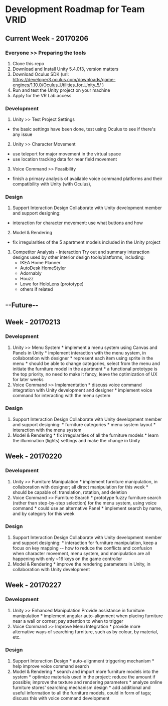 # Development Roadmap for Team VRID

## Current Week - 20170206

### Everyone >> Preparing the tools
1. Clone this repo
2. Download and Install Unity 5.4.0f3, version matters
3. Download Oculus SDK (url: https://developer3.oculus.com/downloads/game-engines/1.10.0/Oculus_Utilities_for_Unity_5/ )
4. Run and test the Unity project on your machine
5. Apply for the VR Lab access

### Development
1. Unity >> Test Project Settings
  * the basic settings have been done, test using Oculus to see if there's any issue
2. Unity >> Character Movement
  * use teleport for major movement in the virtual space
  * use location tracking data for near field movement
3. Voice Command >> Feasibility
  * finish a primary analysis of available voice command platforms and their compatibility with Unity (with Oculus),

### Design
1. Support Interaction Design
  Collaborate with Unity development member and support designing:
  * interaction for character movement: use what buttons and how
2. Model & Rendering
  * fix irregularities of the 5 apartment models included in the Unity project
3. Competitor Analysis - Interaction
   Try out and summary interaction designs used by other interior design tools/platforms, including:
   * IKEA Home Planner
   * AutoDesk HomeStyler
   * Adornably
   * Houzz
   * Lowe for HoloLens (prototype)
   * others if related


## --Future--

## Week - 20170213

### Development
  1. Unity >> Menu System
    * implement a menu system using Canvas and Panels in Unity
    * implement interaction with the menu system, in collaboration with designer
    * represent each item using sprite in the menu
    * should be able to change categories, select from the menu and initiate the furniture model in the apartment
    * a functional prototype is the top priority, no need to make it fancy, leave the optimization of UX for later weeks
  2. Voice Command >> Implementation
    * discuss voice command integration with Unity development and designer
    * implement voice command for interacting with the menu system

### Design
  1. Support Interaction Design
    Collaborate with Unity development member and support designing:
    * furniture categories
    * menu system layout
    * interaction with the menu system
  2. Model & Rendering
    * fix irregularities of all the furniture models
    * learn the illumination (lights) settings and make the change in Unity


## Week - 20170220

### Development
  1. Unity >> Furniture Manipulation
    * implement furniture manipulation, in collaboration with designer; all direct manipulation for this week
    * should be capable of: translation, rotation, and deletion
  2. Voice Command >> Furniture Search
    * prototype fuzzy furniture search (rather than step-by-step selection) for the menu system, using voice command
    * could use an alternative Panel
    * implement search by name, and by category for this week

### Design
  1. Support Interaction Design
    Collaborate with Unity development member and support designing:
    * interaction for furniture manipulation, keep a focus on key mapping -- how to reduce the conflicts and confusion when character movement, menu system, and manipulation are all happening with only ~16 keys on the game controller
  2. Model & Rendering
    * improve the rendering parameters in Unity, in collaboration with Unity development


## Week - 20170227

### Development
  1. Unity >> Enhanced Manipulation
    Provide assistance in furniture manipulation
    * implement angular auto-alignment when placing furniture near a wall or corner; pay attention to when to trigger
  2. Voice Command >> Improve Menu Integration
    * provide more alternative ways of searching furniture, such as by colour, by material, etc.

### Design
  1. Support Interaction Design
    * auto-alignment triggering mechanism
    * help improve voice command search
  2. Model & Rendering
    * search and import more furniture models into the system
    * optimize materials used in the project: reduce the amount if possible; improve the texture and rendering parameters
    * analyze online furniture stores' searching mechanism design
    * add additional and useful information to all the furniture models, could in form of tags; discuss this with voice command development


<!-- ## Week - 20170306


## Week - 20170313


## Week - 20170320


## Week - 20170327


## Week - 20170403


## Week - 20170410


## Week - 20170417


## Week - 20170424


## Week - 20170501


## Week - 20170508 -->
